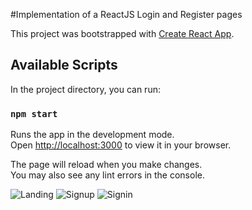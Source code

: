 #Implementation of a ReactJS Login and Register pages

This project was bootstrapped with [Create React App](https://github.com/facebook/create-react-app).

## Available Scripts

In the project directory, you can run:

### `npm start`

Runs the app in the development mode.\
Open [http://localhost:3000](http://localhost:3000) to view it in your browser.

The page will reload when you make changes.\
You may also see any lint errors in the console.

![Landing](https://github.com/psymore/register/assets/95416465/cd6a6b0f-2a79-459c-8053-9b16c713a0eb)
![Signup](https://github.com/psymore/register/assets/95416465/1728b094-046f-4da7-9515-9ba6e1a18ee7)
![Signin](https://github.com/psymore/register/assets/95416465/f32d4458-a147-4098-96af-5573493b366c)
